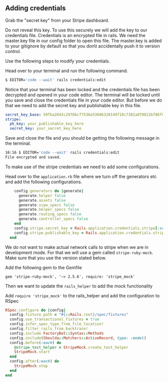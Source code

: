 ## Adding credentials

Grab the "secret key" from your Stripe dashboard.

Do not reveal this key. To use this securely we will add the key to our credentials file. Credentials is an encrypted file in rails. We need the master.key file in our config folder to open this file. The master.key is added to your gitignore by default so that you don\t accidentally push it to version control. 

Use the following steps to modify your credentials. 

Head over to your terminal and run the following command.

```bash
$ EDITOR='code --wait' rails credentials:edit
```
Notice that your terminal has been locked and the credentials file has been decrypted and opened in your code editor. The terminal will be locked until you save and close the credentials file in your code editor. But before we do that we need to add the secret key and publishable key in this file.


```yml
secret_key_base: 50fba2642c2978bcf7536a53606328149f18c7382a070822bf86f0d141095d9ed2c2c472b77577df08c34c61e36f3a27aaba26fb746cfb6a79ce3456edbcb04b
stripe:
  pk_key: your_publishable_key_here
  secret_key: your_secret_key_here
```

Save and close the file and you should be getting the following message in the terminal.

```bash
16:16 $ EDITOR='code --wait' rails credentials:edit
File encrypted and saved.
```

To make use of the stripe credentials we need to add some configurations.

Head over to the `application.rb` file where we turn off the generators etc and add the following configurations.

```rb
    config.generators do |generate|
      generate.helper false
      generate.assets false
      generate.view_specs false
      generate.helper_specs false
      generate.routing_specs false
      generate.controller_specs false
    end
    config.stripe.secret_key = Rails.application.credentials.stripe[:secret_key]
    config.stripe.publishable_key = Rails.application.credentials.stripe[:pk_key]
  end
```

We do not want to make actual network calls to stripe when we are in development mode. For that we will use a gem called `stripe-ruby-mock`. Make sure that you use the version stated below.

Add the following gem to the Gemfile

`gem 'stripe-ruby-mock', '~> 2.5.6', require: 'stripe_mock'`

Then we want to update the `rails_helper` to add the mock functionality

Add `require 'stripe_mock'` to the rails_helper and add the configuration to RSpec

```rb
RSpec.configure do |config|
  config.fixture_path = "#{::Rails.root}/spec/fixtures"
  config.use_transactional_fixtures = true
  config.infer_spec_type_from_file_location!
  config.filter_rails_from_backtrace!
  config.include FactoryBot::Syntax::Methods
  config.include(Shoulda::Matchers::ActiveRecord, type: :model)
  config.before(:each) do
    @stripe_test_helper = StripeMock.create_test_helper
    StripeMock.start
  end
  config.after(:each) do
    StripeMock.stop
  end
end
```

